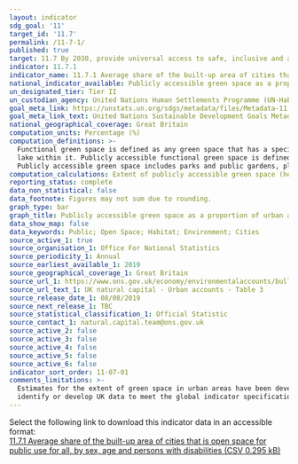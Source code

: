 ```yaml
---
layout: indicator
sdg_goal: '11'
target_id: '11.7'
permalink: /11-7-1/
published: true
target: 11.7 By 2030, provide universal access to safe, inclusive and accessible, green and public spaces, in particular for women and children, older persons and persons with disabilities
indicator: 11.7.1
indicator_name: 11.7.1 Average share of the built-up area of cities that is open space for public use for all, by sex, age and persons with disabilities
national_indicator_available: Publicly accessible green space as a proportion of urban area
un_designated_tier: Tier II
un_custodian_agency: United Nations Human Settlements Programme (UN-Habitat)
goal_meta_link: https://unstats.un.org/sdgs/metadata/files/Metadata-11-07-01.pdf
goal_meta_link_text: United Nations Sustainable Development Goals Metadata (PDF 4.0 MB)
national_geographical_coverage: Great Britain
computation_units: Percentage (%)
computation_definitions: >-
  Functional green space is defined as any green space that has a specific function in its use, for example, public parks or gardens, playing fields, golf courses, allotments etc. These spaces contain natural land cover, and can also include some blue space, for example, a park that has a
  lake within it. Publicly accessible functional green space is defined as a subset of functional green space, it removes green spaces expected to have restriction to entry, for example, golf courses. Restrictions to entry limits the ability of the green space to provide cultural services.
  Publicly accessible green space includes parks and public gardens, playing fields, cemetery and religious grounds.
computation_calculations: Extent of publicly accessible green space (hectares)/extent of urban area (hectares)*100.
reporting_status: complete
data_non_statistical: false
data_footnote: Figures may not sum due to rounding.
graph_type: bar
graph_title: Publicly accessible green space as a proportion of urban area
data_show_map: false
data_keywords: Public; Open Space; Habitat; Environment; Cities
source_active_1: true
source_organisation_1: Office For National Statistics
source_periodicity_1: Annual
source_earliest_available_1: 2019
source_geographical_coverage_1: Great Britain
source_url_1: https://www.ons.gov.uk/economy/environmentalaccounts/bulletins/uknaturalcapital/urbanaccounts#extent-of-green-and-blue-spaces-in-urban-areas-in-great-britain
source_url_text_1: UK natural capital - Urban accounts - Table 3
source_release_date_1: 08/08/2019
source_next_release_1: TBC
source_statistical_classification_1: Official Statistic
source_contact_1: natural.capital.team@ons.gov.uk
source_active_2: false
source_active_3: false
source_active_4: false
source_active_5: false
source_active_6: false
indicator_sort_order: 11-07-01
comments_limitations: >-
  Estimates for the extent of green space in urban areas have been developed through collaborative work between the Office for National Statistics (ONS) and the Ordnance Survey (OS) .  This indicator is being used as an approximation of the UN SDG Indicator. Where possible, we will work to
  identify or develop UK data to meet the global indicator specification. This indicator has been identified in collaboration with topic experts.
---
```

Select the following link to download this indicator data in an accessible format:<br>[11.7.1 Average share of the built-up area of cities that is open space for public use for all, by sex, age and persons with disabilities (CSV 0.295 kB)](https://sustainabledevelopment-uk.github.io/sdg-data/data/11-7-1.csv)
